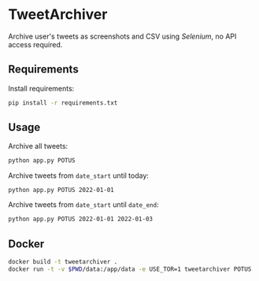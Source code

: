 # TweetArchiver
Archive user's tweets as screenshots and CSV using *Selenium*, no API access required.

## Requirements
Install requirements:
```bash
pip install -r requirements.txt
```

## Usage
Archive all tweets:
```bash
python app.py POTUS
```

Archive tweets from `date_start` until today:
```
python app.py POTUS 2022-01-01
```

Archive tweets from `date_start` until `date_end`:
```bash
python app.py POTUS 2022-01-01 2022-01-03
```

## Docker
```bash
docker build -t tweetarchiver .
docker run -t -v $PWD/data:/app/data -e USE_TOR=1 tweetarchiver POTUS
```
